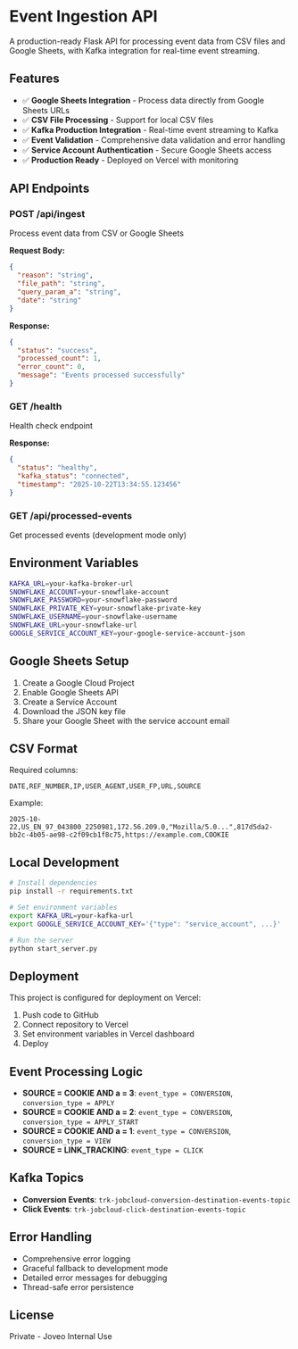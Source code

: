 # Event Ingestion API

A production-ready Flask API for processing event data from CSV files and Google Sheets, with Kafka integration for real-time event streaming.

## Features

- ✅ **Google Sheets Integration** - Process data directly from Google Sheets URLs
- ✅ **CSV File Processing** - Support for local CSV files
- ✅ **Kafka Production Integration** - Real-time event streaming to Kafka
- ✅ **Event Validation** - Comprehensive data validation and error handling
- ✅ **Service Account Authentication** - Secure Google Sheets access
- ✅ **Production Ready** - Deployed on Vercel with monitoring

## API Endpoints

### POST /api/ingest
Process event data from CSV or Google Sheets

**Request Body:**
```json
{
  "reason": "string",
  "file_path": "string",
  "query_param_a": "string", 
  "date": "string"
}
```

**Response:**
```json
{
  "status": "success",
  "processed_count": 1,
  "error_count": 0,
  "message": "Events processed successfully"
}
```

### GET /health
Health check endpoint

**Response:**
```json
{
  "status": "healthy",
  "kafka_status": "connected",
  "timestamp": "2025-10-22T13:34:55.123456"
}
```

### GET /api/processed-events
Get processed events (development mode only)

## Environment Variables

```bash
KAFKA_URL=your-kafka-broker-url
SNOWFLAKE_ACCOUNT=your-snowflake-account
SNOWFLAKE_PASSWORD=your-snowflake-password
SNOWFLAKE_PRIVATE_KEY=your-snowflake-private-key
SNOWFLAKE_USERNAME=your-snowflake-username
SNOWFLAKE_URL=your-snowflake-url
GOOGLE_SERVICE_ACCOUNT_KEY=your-google-service-account-json
```

## Google Sheets Setup

1. Create a Google Cloud Project
2. Enable Google Sheets API
3. Create a Service Account
4. Download the JSON key file
5. Share your Google Sheet with the service account email

## CSV Format

Required columns:
```
DATE,REF_NUMBER,IP,USER_AGENT,USER_FP,URL,SOURCE
```

Example:
```
2025-10-22,US_EN_97_043800_2250981,172.56.209.0,"Mozilla/5.0...",817d5da2-bb2c-4b05-ae98-c2f09cb1f8c75,https://example.com,COOKIE
```

## Local Development

```bash
# Install dependencies
pip install -r requirements.txt

# Set environment variables
export KAFKA_URL=your-kafka-url
export GOOGLE_SERVICE_ACCOUNT_KEY='{"type": "service_account", ...}'

# Run the server
python start_server.py
```

## Deployment

This project is configured for deployment on Vercel:

1. Push code to GitHub
2. Connect repository to Vercel
3. Set environment variables in Vercel dashboard
4. Deploy

## Event Processing Logic

- **SOURCE = COOKIE AND a = 3**: `event_type = CONVERSION`, `conversion_type = APPLY`
- **SOURCE = COOKIE AND a = 2**: `event_type = CONVERSION`, `conversion_type = APPLY_START`  
- **SOURCE = COOKIE AND a = 1**: `event_type = CONVERSION`, `conversion_type = VIEW`
- **SOURCE = LINK_TRACKING**: `event_type = CLICK`

## Kafka Topics

- **Conversion Events**: `trk-jobcloud-conversion-destination-events-topic`
- **Click Events**: `trk-jobcloud-click-destination-events-topic`

## Error Handling

- Comprehensive error logging
- Graceful fallback to development mode
- Detailed error messages for debugging
- Thread-safe error persistence

## License

Private - Joveo Internal Use